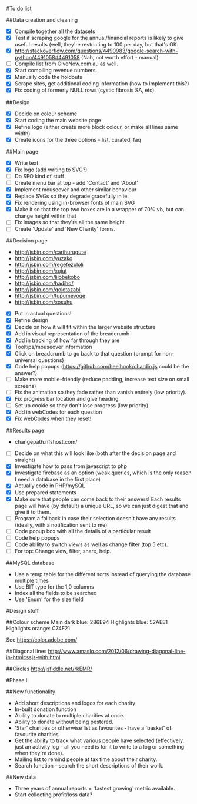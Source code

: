 #To do list

##Data creation and cleaning
- [x] Compile together all the datasets
- [x] Test if scraping google for the annual/financial reports is likely to give useful results (well, they're restricting to 100 per day, but that's OK.
- [x] http://stackoverflow.com/questions/4490983/google-search-with-python/4491058#4491058 (Nah, not worth effort - manual)
- [ ] Compile list from GiveNow.com.au as well.
- [x] Start compiling revenue numbers.
- [x] Manually code the holdouts
- [x] Scrape sites, get additional coding information (how to implement this?)
- [x] Fix coding of formerly NULL rows (cystic fibrosis SA, etc).

##Design
- [x] Decide on colour scheme
- [x] Start coding the main website page
- [x] Refine logo (either create more block colour, or make all lines same width)
- [x] Create icons for the three options - list, curated, faq

##Main page
- [x] Write text
- [x] Fix logo (add writing to SVG?)
- [ ] Do SEO kind of stuff
- [ ] Create menu bar at top - add 'Contact' and 'About'
- [x] Implement mouseover and other similar behaviour
- [x] Replace SVGs so they degrade gracefully in ie.
- [x] Fix rendering using in-browser fonts of main SVG
- [x] Make it so that the top two boxes are in a wrapper of 70% vh, but can change height within that
- [ ] Fix images so that they're all the same height
- [ ] Create 'Update' and 'New Charity' forms.

##Decision page
- http://jsbin.com/carihurugute
- http://jsbin.com/yuzako
- http://jsbin.com/regefezololi
- http://jsbin.com/xujut
- http://jsbin.com/lilobekobo
- http://jsbin.com/hadiho/
- http://jsbin.com/qolotazabi
- http://jsbin.com/tupumevoqe
- http://jsbin.com/xosuhu
- [x] Put in actual questions!
- [x] Refine design
- [x] Decide on how it will fit within the larger website structure
- [x] Add in visual representation of the breadcrumb
- [x] Add in tracking of how far through they are
- [x] Tooltips/mouseover information
- [x] Click on breadcrumb to go back to that question (prompt for non-universal questions)
- [x] Code help popups (https://github.com/heelhook/chardin.js could be the answer?)
- [ ] Make more mobile-friendly (reduce padding, increase text size on small screens)
- [ ] Fix the animation so they fade rather than vanish entirely (low priority).
- [x] Fix progress bar location and give heading.
- [ ] Set up cookie so they don't lose progress (low priority)
- [x] Add in webCodes for each question
- [x] Fix webCodes when they reset!

##Results page
- changepath.nfshost.com/
- [ ] Decide on what this will look like (both after the decision page and straight)
- [x] Investigate how to pass from javascript to php
- [x] Investigate firebase as an option (weak queries, which is the only reason I need a database in the first place)
- [x] Actually code in PHP/mySQL  
- [x] Use prepared statements
- [x] Make sure that people can come back to their answers! Each results page will have (by default) a unique URL, so we can just digest that and give it to them.
- [ ] Program a fallback in case their selection doesn't have any results (ideally, with a notification sent to me)
- [ ] Code popup box with all the details of a particular result
- [ ] Code help popups
- [ ] Code ability to switch views as well as change filter (top 5 etc).
- [ ] For top: Change view, filter, share, help. 

##MySQL database
- Use a temp table for the different sorts instead of querying the database multiple times
- Use BIT type for the 1,0 columns
- Index all the fields to be searched
- Use 'Enum' for the size field


#Design stuff

##Colour scheme
Main dark blue: 286E94
Highlights blue: 52AEE1
Highlights orange: C74F21

See https://color.adobe.com/

##Diagonal lines
http://www.amaslo.com/2012/06/drawing-diagonal-line-in-htmlcssjs-with.html

##Circles
http://jsfiddle.net/rkEMR/


#Phase II

##New functionality
- Add short descriptions and logos for each charity
- In-built donation function
- Ability to donate to multiple charities at once.
- Ability to donate without being pestered.
- 'Star' charities or otherwise list as favourites - have a 'basket' of favourite charities
- Get the ability to track what various people have selected (effectively, just an activity log - all you need is for it to write to a log or something when they're done).
- Mailing list to remind people at tax time about their charity.
- Search function - search the short descriptions of their work.

##New data
- Three years of annual reports = 'fastest growing' metric available.
- Start collecting profit/loss data?
